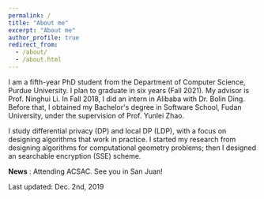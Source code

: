 ```yaml
---
permalink: /
title: "About me"
excerpt: "About me"
author_profile: true
redirect_from: 
  - /about/
  - /about.html
---
```


I am a fifth-year PhD student from the Department of Computer Science, Purdue University.
I plan to graduate in six years (Fall 2021).
My advisor is Prof. Ninghui Li.
In Fall 2018, I did an intern in Alibaba with Dr. Bolin Ding.
Before that, I obtained my Bachelor's degree in Software School, Fudan University, under the supervision of Prof. Yunlei Zhao.


I study differential privacy (DP) and local DP (LDP), with a focus on designing algorithms that work in practice. I started my research from designing algorithms for computational geometry problems; then I designed an searchable encryption (SSE) scheme.

**News** : Attending ACSAC. See you in San Juan!

<!---
**News** : Attend SIGMOD (to present HIO, our LDP paper done at Alibaba), visit CISPA, and attend the Annual PSCR Stakeholder Meeting (to present DPSyn, our solution to the DP synthetic dataset challenge) in the first two weeks of July.
-->

Last updated: Dec. 2nd, 2019